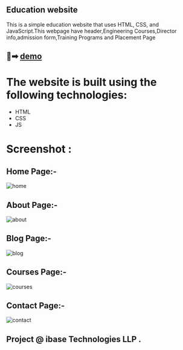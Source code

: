 ## Education website

This is a simple education website that uses HTML, CSS, and JavaScript.This webpage have header,Engineering Courses,Director info,admission form,Training Programs and Placement Page

## 🔗➡ [demo](https://education-website-sggs-rutik.netlify.app/)


# The website is built using the following technologies:
- HTML
- CSS
- JS


# Screenshot :
## Home Page:-

![home](https://github.com/Rutiktorambe/Education-Website/assets/114429614/961ccdeb-a575-4baa-a615-ac14cbc61714)

## About Page:-

![about](https://github.com/Rutiktorambe/Education-Website/assets/114429614/16cb74a6-e1a6-4052-9849-2904f3b54108)

## Blog Page:-

![blog](https://github.com/Rutiktorambe/Education-Website/assets/114429614/0eb46c9d-5cff-4159-8da9-3d30309c4949)

## Courses Page:-

![courses](https://github.com/Rutiktorambe/Education-Website/assets/114429614/9e82c05d-24cd-4612-99c5-a31148a4fe5a)

## Contact Page:-

![contact](https://github.com/Rutiktorambe/Education-Website/assets/114429614/edfd5fce-b8e2-4fcf-972d-aeabf9a5ac70)



## Project @  ibase Technologies LLP .
